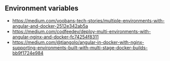 ## Environment variables

- https://medium.com/voobans-tech-stories/multiple-environments-with-angular-and-docker-2512e342ab5a
- https://medium.com/codfeedev/deploy-multi-environments-with-angular-nginx-and-docker-fc74254f8311
- https://medium.com/@tiangolo/angular-in-docker-with-nginx-supporting-environments-built-with-multi-stage-docker-builds-bb9f1724e984